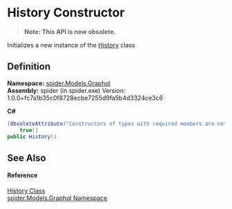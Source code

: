 # History Constructor
<blockquote><strong>Note: This API is now obsolete.</strong></blockquote>




Initializes a new instance of the <a href="1a5734a0-d8d7-8686-0a46-a304c8f13614">History</a> class



## Definition
**Namespace:** <a href="a7324a28-4f46-beaa-9269-26a8fa385391">spider.Models.Graphql</a>  
**Assembly:** spider (in spider.exe) Version: 1.0.0+fc7a1b35c0f8728ecbe7255d9fa5b4d3324ce3c6

**C#**
``` C#
[ObsoleteAttribute("Constructors of types with required members are not supported in this version of your compiler.", 
	true)]
public History()
```



## See Also


#### Reference
<a href="1a5734a0-d8d7-8686-0a46-a304c8f13614">History Class</a>  
<a href="a7324a28-4f46-beaa-9269-26a8fa385391">spider.Models.Graphql Namespace</a>  
